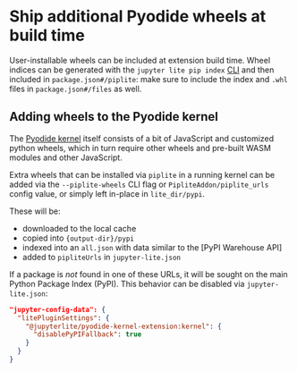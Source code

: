 # Ship additional Pyodide wheels at build time

User-installable wheels can be included at extension build time. Wheel indices can be
generated with the `jupyter lite pip index`
[CLI](../../reference/cli.ipynb#pyodide-wheels) and then included in
`package.json#/piplite`: make sure to include the index and `.whl` files in
`package.json#/files` as well.

## Adding wheels to the Pyodide kernel

The [Pyodide kernel](../../quickstart/using.md#kernels) itself consists of a bit of
JavaScript and customized python wheels, which in turn require other wheels and
pre-built WASM modules and other JavaScript.

Extra wheels that can be installed via `piplite` in a running kernel can be added via
the `--piplite-wheels` CLI flag or `PipliteAddon/piplite_urls` config value, or simply
left in-place in `lite_dir/pypi`.

These will be:

- downloaded to the local cache
- copied into `{output-dir}/pypi`
- indexed into an `all.json` with data similar to the [PyPI Warehouse API]
- added to `pipliteUrls` in `jupyter-lite.json`

[pypi-warehouse-api]: https://warehouse.pypa.io/api-reference

If a package is _not_ found in one of these URLs, it will be sought on the main Python
Package Index (PyPI). This behavior can be disabled via `jupyter-lite.json`:

```json
"jupyter-config-data": {
  "litePluginSettings": {
    "@jupyterlite/pyodide-kernel-extension:kernel": {
      "disablePyPIFallback": true
    }
  }
}
```
